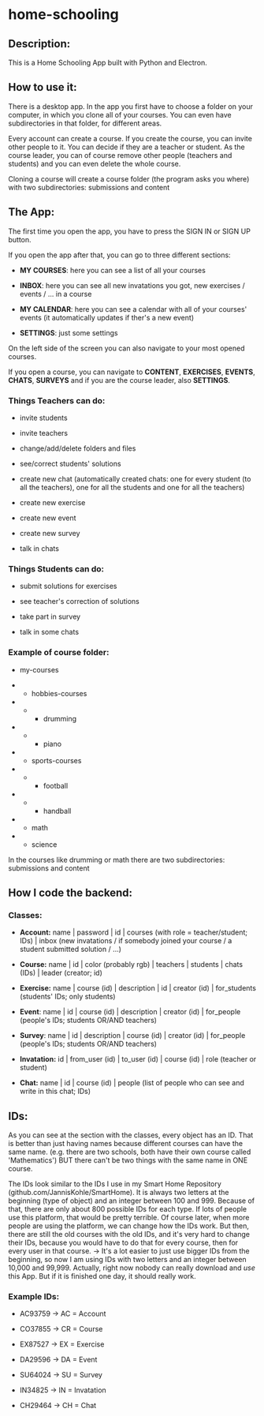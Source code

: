 # home-schooling

## Description:

This is a Home Schooling App built with Python and Electron.

## How to use it:

There is a desktop app. In the app you first have to choose a folder on your computer, in which you
clone all of your courses. You can even have subdirectories in that folder, for different areas.

Every account can create a course. If you create the course, you can invite other people to it. You can decide
if they are a teacher or student. As the course leader, you can of course remove other people (teachers and
students) and you can even delete the whole course.

Cloning a course will create a course folder (the program asks you where) with two subdirectories:
submissions and content

## The App:

The first time you open the app, you have to press the SIGN IN or SIGN UP button.

If you open the app after that, you can go to three different sections:

- **MY COURSES**: here you can see a list of all your courses

- **INBOX**: here you can see all new invatations you got, new exercises / events / ... in a course

- **MY CALENDAR**: here you can see a calendar with all of your courses' events (it automatically updates if ther's a new event)

- **SETTINGS**: just some settings

On the left side of the screen you can also navigate to your most opened courses.

If you open a course, you can navigate to **CONTENT**, **EXERCISES**, **EVENTS**, **CHATS**, **SURVEYS** and if you are the course
leader, also **SETTINGS**.

### Things Teachers can do:

- invite students

- invite teachers

- change/add/delete folders and files

- see/correct students' solutions

- create new chat (automatically created chats: one for every student (to all the teachers), one for all the students and one for all
the teachers)

- create new exercise

- create new event

- create new survey

- talk in chats

### Things Students can do:

- submit solutions for exercises

- see teacher's correction of solutions

- take part in survey

- talk in some chats

### Example of course folder:

- my-courses

- - hobbies-courses

- - - drumming

- - - piano

- - sports-courses

- - - football

- - - handball

- - math

- - science

In the courses like drumming or math there are two subdirectories: submissions and content



## How I code the backend:

### Classes:

- **Account:** name | password | id | courses (with role = teacher/student; IDs) | inbox (new invatations / if somebody joined
  your course / a student submitted solution / ...)

- **Course:** name | id | color (probably rgb) | teachers | students | chats (IDs) | leader (creator; id)

- **Exercise:** name | course (id) | description | id | creator (id) | for_students (students' IDs; only students)

- **Event**: name | id | course (id) | description | creator (id) | for_people (people's IDs; students OR/AND teachers)

- **Survey**: name | id | description | course (id) | creator (id) | for_people (people's IDs; students OR/AND teachers)

- **Invatation:** id | from_user (id) | to_user (id) | course (id) | role (teacher or student)

- **Chat:** name | id | course (id) | people (list of people who can see and write in this chat; IDs)



## IDs:

As you can see at the section with the classes, every object has an ID. That is better than just having names because
different courses can have the same name. (e.g. there are two schools, both have their own course called 'Mathematics')
BUT there can't be two things with the same name in ONE course.

The IDs look similar to the IDs I use in my Smart Home Repository (github.com/JannisKohle/SmartHome).
It is always two letters at the beginning (type of object) and an integer between 100 and 999. Because
of that, there are only about 800 possible IDs for each type. If lots of people use this platform, that would be pretty
terrible. Of course later, when more people are using the platform, we can change how the IDs work. But then, there
are still the old courses with the old IDs, and it's very hard to change their IDs, because you would have to do that for
every course, then for every user in that course. -> It's a lot easier to just use bigger IDs from the beginning, so
now I am using IDs with two letters and an integer between 10,000 and 99,999.
Actually, right now nobody can really download and *use* this App. But if it is finished one day, it should really work.

### Example IDs:

- AC93759 -> AC = Account

- CO37855 -> CR = Course

- EX87527 -> EX = Exercise

- DA29596 -> DA = Event

- SU64024 -> SU = Survey

- IN34825 -> IN = Invatation

- CH29464 -> CH = Chat
